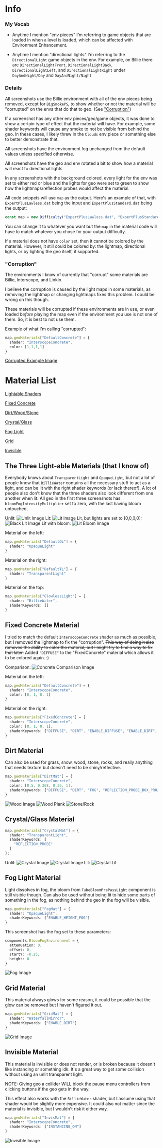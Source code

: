 # Info

### My Vocab
- Anytime I mention "env pieces" I'm referring to game objects that are loaded in when a level is loaded, which can be affected with Environment Enhancement. 

- Anytime I mention "directional lights" I'm referring to the `DirectionalLight` game objects in the env. For example, on Billie there are `DirectionalLightFront`, `DirectionalLightBack`, `DirectionalLightLeft`, and `DirectionalLightRight` under `DayAndNight/Day` and `DayAndNight/Night`

### Details
All screenshots use the Billie environment with all of the env pieces being removed, except for `BigSmokePS`, to show whether or not the material will be "corrupted" on the envs that do that to geo. (See ["Corruption"](README.md#corruption))

If a screenshot has any other env pieces/geo/game objects, it was done to show a certain type of effect that the material will have. For example, some shader keywords will cause any smoke to not be visible from behind the geo. In these cases, I likely threw in the `Clouds` env piece or something else to better demonstrate that.

All screenshots have the environment fog unchanged from the default values unless specified otherwise. 

All screenshots have the geo and env rotated a bit to show how a material will react to directional lights. 

In any screenshots with the background colored, every light for the env was set to either red or blue and the lights for geo were set to green to show how the lightmaps/reflection probes would affect the material.

All code snippets will use `map` as the output. Here's an example of that, with `ExpertPlusLawless.dat` being the input and `ExpertPlusStandard.dat` being the output:
```typescript
const map = new Difficulty("ExpertPlusLawless.dat", "ExpertPlusStandard.dat");
```
You can change it to whatever you want but the `map` in the material code will have to match whatever you chose for your output difficulty.

If a material does not have `color` set, then it cannot be colored by the material. However, it still could be colored by: the lightmap, directional lights, or by lighting the geo itself, if supported.

### "Corruption"
The environments I know of currently that "corrupt" some materials are Billie, Interscope, and Linkin.

I believe the corruption is caused by the light maps in some materials, as removing the lightmap or changing lightmaps fixes this problem. I could be wrong on this though.

These materials will be corrupted if these environments are in use, or even loaded *before* playing the map even if the environment you use is not one of them. So, it is best to not use them.

Example of what I'm calling "corrupted": 
```typescript
map.geoMaterials["DefaultConcrete"] = {
  shader: "InterscopeConcrete",
  color: [1,1,1,1]
}
```
[Corrupted Example Image](https://github.com/Shonshyn/BS-Tools-for-Mappers/blob/main/Geo%20Materials/corrupted%20example1.png) 

# Material List 
[Lightable Shaders](README.md#the-three-light-able-materials-that-i-know-of)

[Fixed Concrete](README.md#fixed-concrete-material)

[Dirt/Wood/Stone](README.md#dirt-material)

[Crystal/Glass](README.md#crystalglass-material)

[Fog Light](README.md#fog-light-material)

[Grid](README.md#grid-material)

[Invisible](README.md#invisible-material)


## The Three Light-able Materials (that I know of)
Everybody knows about `TransparentLight` and `OpaqueLight`, but not a lot of people know that `BillieWater` contains all the necessary stuff to act as a light, and can be lit with the right shader keywords (or lack thereof).
A lot of people also don't know that the three shaders also look different from one another when lit.
All geo in the first three screenshots has `bloomFogIntensityMultiplier` set to zero, with the last having bloom untouched.

Unlit:
![Unlit Image](unlitlights.png)
Lit:
![Lit Image](litlights.png)
Lit, but lights are set to [0,0,0,0]:
![Black Lit Image](blacklights.png)
Lit with bloom:
![Lit Bloom Image](litlightsbloom.png)



Material on the left:
```typescript
map.geoMaterials["DefaultOL"] = {
  shader: "OpaqueLight"
}
```

Material on the right:
```typescript
map.geoMaterials["DefaultTL"] = {
  shader: "TransparentLight"
}
```

Material on the top:
```typescript
map.geoMaterials["GlowlessLight"] = {
  shader: "BillieWater",
  shaderKeywords: []
}
```

## Fixed Concrete Material
I tried to match the default `InterscopeConcrete` shader as much as possible, but I removed the lightmap to fix the "corruption". ~~This way of doing it also removes the ability to color the material, but I might try to find a way to fix that later.~~ Added `"DIFFUSE"` to the "FixedConcrete" material which allows it to be colored again. :)

Comparison:
![Concrete Comparison Image](coloredconcrete.png)


Material on the left:
```typescript
map.geoMaterials["DefaultConcrete"] = {
  shader: "InterscopeConcrete",
  color: [0, 1, 0, 1]
}
```

Material on the right:
```typescript
map.geoMaterials["FixedConcrete"] = {
  shader: "InterscopeConcrete",
  color: [0, 1, 0, 1],
  shaderKeywords: ["DIFFUSE", "DIRT", "ENABLE_DIFFUSE", "ENABLE_DIRT", "ENABLE_DIRT_DETAIL", "ENABLE_FOG", "ENABLE_GROUND_FADE", "ENABLE_SPECULAR", "ENABLE_VERTEXT_COLOR", "FOG", "NOISE_DITHERING", "REFLECTION_PROBE", "REFLECTION_PROBE_BOX_PROJECTION", "REFLECTION_PROBE_BOX_PROJECTION_OFFSET", "_EMISSION", "_ENABLE_FOG_TINT", "_RIMLIGHT_NONE"]
}
```

## Dirt Material
Can also be used for grass, snow, wood, stone, rocks, and really anything that needs texture but doesn't need to be shiny/reflective.
```typescript
map.geoMaterials["DirtMat"] = {
  shader: "InterscopeConcrete",
  color: [0.5, 0.368, 0.36, 1],
  shaderKeywords: ["DIFFUSE", "DIRT", "FOG", "REFLECTION_PROBE_BOX_PROJECTION"]
}
```
![Wood Image](wood.png)
![Wood Plank](wood%20plank.png)
![Stone/Rock](stone%20rock.png)

## Crystal/Glass Material
```typescript
map.geoMaterials["CrystalMat"] = {
  shader: "TransparentLight",
  shaderKeywords: [
    "REFLECTION_PROBE"
  ]
};
```
Unlit:
![Crystal Image](crystal.png)
![Crystal Image](crystalunlit.png)
Lit:
![Crystal Lit](crystallit.png) 

## Fog Light Material
Light dissolves in fog, the bloom from `TubeBloomPrePassLight` component is still visible though. Can also be used without being lit to hide some parts of something in the fog, as nothing behind the geo in the fog will be visible.
```typescript
map.geoMaterials["FogMat"] = {
  shader: "OpaqueLight",
  shaderKeywords: ["ENABLE_HEIGHT_FOG"]
}
```
This screenshot has the fog set to these parameters: 
```typescript
components.BloomFogEnvironment = {
  attenuation: 0,
  offset: 0,
  startY: -0.25,
  height: 0
}
```

![Fog Image](foglight.png)

## Grid Material
This material always glows for some reason, it could be possible that the glow can be removed but I haven't figured it out.
```typescript
map.geoMaterials["GridMat"] = {
  shader: "WaterfallMirror",
  shaderKeywords: ["ENABLE_DIRT"]
}
```
![Grid Image](grid.png)

## Invisible Material
This material is invisible or does not render, or is broken because it doesn't like instancing or something idk. It's a great way to get some collision without using an unlit transparent light.

NOTE: Giving geo a collider WILL block the pause menu controllers from clicking buttons if the geo gets in the way.

This effect also works with the `BillieWater` shader, but I assume using that shader would be slightly more expensive. It could also not matter since the material is invisible, but I wouldn't risk it either way.
```typescript
map.geoMaterials["InvisMat"] = {
  shader: "InterscopeConcrete",
  shaderKeywords: ["INSTANCING_ON"]
}
```
![Invisible Image](invis.png)

